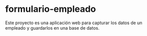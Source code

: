 # formulario-empleado
Este proyecto es una aplicación web para capturar los datos de un empleado y guardarlos en una base de datos.
